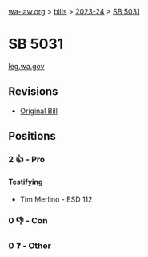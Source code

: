 [wa-law.org](/) > [bills](/bills/) > [2023-24](/bills/2023-24) > [SB 5031](/bills/2023-24/sb/5031/)

# SB 5031
[leg.wa.gov](https://app.leg.wa.gov/billsummary?BillNumber=5031&Year=2023&Initiative=false)

## Revisions
* [Original Bill](1/)

## Positions
### 2 👍 - Pro
#### Testifying
* Tim  Merlino  - ESD 112 

### 0 👎 - Con

### 0 ❓ - Other

